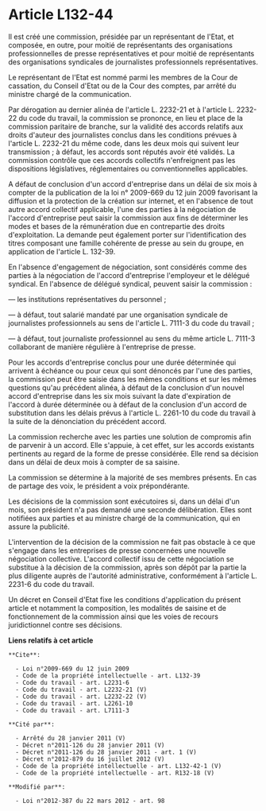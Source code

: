 # Article L132-44

Il est créé une commission, présidée par un représentant de l'Etat, et composée, en outre, pour moitié de représentants des
organisations professionnelles de presse représentatives et pour moitié de représentants des organisations syndicales de
journalistes professionnels représentatives. 

Le représentant de l'Etat est nommé parmi les membres de la Cour de cassation, du Conseil d'Etat ou de la Cour des comptes,
par arrêté du ministre chargé de la communication. 

Par dérogation au dernier alinéa de l'article L. 2232-21 et à l'article L. 2232-22 du code du travail, la commission se
prononce, en lieu et place de la commission paritaire de branche, sur la validité des accords relatifs aux droits d'auteur
des journalistes conclus dans les conditions prévues à l'article L. 2232-21 du même code, dans les deux mois qui suivent leur
transmission ; à défaut, les accords sont réputés avoir été validés. La commission contrôle que ces accords collectifs
n'enfreignent pas les dispositions législatives, réglementaires ou conventionnelles applicables. 

A défaut de conclusion d'un accord d'entreprise dans un délai de six mois à compter de la publication de la loi n° 2009-669
du 12 juin 2009 favorisant la diffusion et la protection de la création sur internet, et en l'absence de tout autre accord
collectif applicable, l'une des parties à la négociation de l'accord d'entreprise peut saisir la commission aux fins de
déterminer les modes et bases de la rémunération due en contrepartie des droits d'exploitation. La demande peut également
porter sur l'identification des titres composant une famille cohérente de presse au sein du groupe, en application de
l'article L. 132-39. 

En l'absence d'engagement de négociation, sont considérés comme des parties à la négociation de l'accord d'entreprise
l'employeur et le délégué syndical. En l'absence de délégué syndical, peuvent saisir la commission : 

― les institutions représentatives du personnel ; 

― à défaut, tout salarié mandaté par une organisation syndicale de journalistes professionnels au sens de l'article L. 7111-3
du code du travail ; 

― à défaut, tout journaliste professionnel au sens du même article L. 7111-3 collaborant de manière régulière à l'entreprise
de presse. 

Pour les accords d'entreprise conclus pour une durée déterminée qui arrivent à échéance ou pour ceux qui sont dénoncés par
l'une des parties, la commission peut être saisie dans les mêmes conditions et sur les mêmes questions qu'au précédent
alinéa, à défaut de la conclusion d'un nouvel accord d'entreprise dans les six mois suivant la date d'expiration de l'accord
à durée déterminée ou à défaut de la conclusion d'un accord de substitution dans les délais prévus à l'article L. 2261-10 du
code du travail à la suite de la dénonciation du précédent accord. 

La commission recherche avec les parties une solution de compromis afin de parvenir à un accord. Elle s'appuie, à cet effet,
sur les accords existants pertinents au regard de la forme de presse considérée. Elle rend sa décision dans un délai de deux
mois à compter de sa saisine. 

La commission se détermine à la majorité de ses membres présents. En cas de partage des voix, le président a voix
prépondérante. 

Les décisions de la commission sont exécutoires si, dans un délai d'un mois, son président n'a pas demandé une seconde
délibération. Elles sont notifiées aux parties et au ministre chargé de la communication, qui en assure la publicité. 

L'intervention de la décision de la commission ne fait pas obstacle à ce que s'engage dans les entreprises de presse
concernées une nouvelle négociation collective. L'accord collectif issu de cette négociation se substitue à la décision de la
commission, après son dépôt par la partie la plus diligente auprès de l'autorité administrative, conformément à l'article L.
2231-6 du code du travail. 

Un décret en Conseil d'Etat fixe les conditions d'application du présent article et notamment la composition, les modalités
de saisine et de fonctionnement de la commission ainsi que les voies de recours juridictionnel contre ses décisions.

**Liens relatifs à cet article**

	**Cite**:

	  - Loi n°2009-669 du 12 juin 2009
	  - Code de la propriété intellectuelle - art. L132-39
	  - Code du travail - art. L2231-6
	  - Code du travail - art. L2232-21 (V)
	  - Code du travail - art. L2232-22 (V)
	  - Code du travail - art. L2261-10
	  - Code du travail - art. L7111-3

	**Cité par**:

	  - Arrêté du 28 janvier 2011 (V)
	  - Décret n°2011-126 du 28 janvier 2011 (V)
	  - Décret n°2011-126 du 28 janvier 2011 - art. 1 (V)
	  - Décret n°2012-879 du 16 juillet 2012 (V)
	  - Code de la propriété intellectuelle - art. L132-42-1 (V)
	  - Code de la propriété intellectuelle - art. R132-18 (V)

	**Modifié par**:

	  - Loi n°2012-387 du 22 mars 2012 - art. 98
